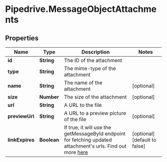 # Pipedrive.MessageObjectAttachments

## Properties

Name | Type | Description | Notes
------------ | ------------- | ------------- | -------------
**id** | **String** | The ID of the attachment | 
**type** | **String** | The mime-type of the attachment | 
**name** | **String** | The name of the attachment | [optional] 
**size** | **Number** | The size of the attachment | [optional] 
**url** | **String** | A URL to the file | 
**previewUrl** | **String** | A URL to a preview picture of the file | [optional] 
**linkExpires** | **Boolean** | If true, it will use the getMessageById endpoint for fetching updated attachment&#39;s urls. Find out more [here](https://pipedrive.readme.io/docs/implementing-messaging-app-extension) | [optional] [default to false]


